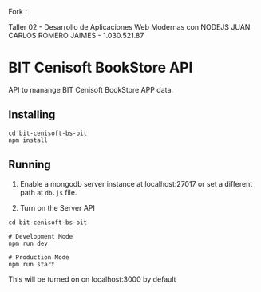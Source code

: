 Fork :

Taller 02 - Desarrollo de Aplicaciones Web Modernas con NODEJS
JUAN CARLOS ROMERO JAIMES - 1.030.521.87

# BIT Cenisoft BookStore API

API to manange BIT Cenisoft BookStore APP data.

## Installing

```shell
cd bit-cenisoft-bs-bit
npm install
```

## Running

1. Enable a mongodb server instance at localhost:27017 or set a different path at `db.js` file.

2. Turn on the Server API

```shell
cd bit-cenisoft-bs-bit

# Development Mode
npm run dev

# Production Mode
npm run start
```

This will be turned on on localhost:3000 by default



